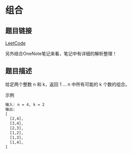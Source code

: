 # 组合

## 题目链接

[LeetCode](https://leetcode-cn.com/problems/combinations/)

另外结合OneNote笔记来看，笔记中有详细的解析整理！

## 题目描述

给定两个整数 n 和 k，返回 1 ... n 中所有可能的 k 个数的组合。

示例
```html
输入: n = 4, k = 2
输出:
[
  [2,4],
  [3,4],
  [2,3],
  [1,2],
  [1,3],
  [1,4],
]
```






